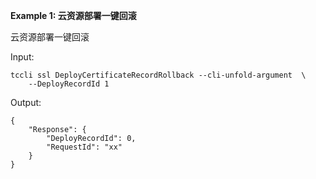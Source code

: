**Example 1: 云资源部署一键回滚**

云资源部署一键回滚

Input: 

```
tccli ssl DeployCertificateRecordRollback --cli-unfold-argument  \
    --DeployRecordId 1
```

Output: 
```
{
    "Response": {
        "DeployRecordId": 0,
        "RequestId": "xx"
    }
}
```

